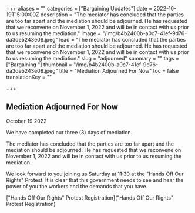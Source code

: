 +++
aliases = ""
categories = ["Bargaining Updates"]
date = 2022-10-19T15:00:00Z
description = "The mediator has concluded that the parties are too far apart and the mediation should be adjourned. He has requested that we reconvene on November 1, 2022 and will be in contact with us prior to us resuming the mediation."
image = "/img/b4b2400b-a0c7-41ef-9d76-da3de5243e08.jpeg"
lead = "The mediator has concluded that the parties are too far apart and the mediation should be adjourned. He has requested that we reconvene on November 1, 2022 and will be in contact with us prior to us resuming the mediation."
slug = "adjourned"
summary = ""
tags = ["Bargaining "]
thumbnail = "/img/b4b2400b-a0c7-41ef-9d76-da3de5243e08.jpeg"
title = "Mediation Adjourned For Now"
toc = false
translationKey = ""

+++
## Mediation Adjourned For Now

October 19 2022

We have completed our three (3) days of mediation.

The mediator has concluded that the parties are too far apart and the mediation should be adjourned. He has requested that we reconvene on November 1, 2022 and will be in contact with us prior to us resuming the mediation.

We look forward to you joining us Saturday at 11:30 at the "Hands Off Our Rights" Protest. It is clear that this government needs to see and hear the power of you the workers and the demands that you have.

["Hands Off Our Rights" Protest Registration]("Hands Off Our Rights" Protest Registration)